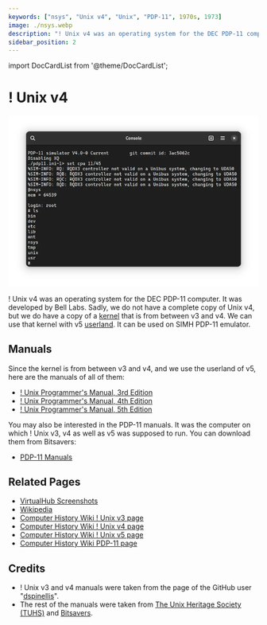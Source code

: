 ```yaml
---
keywords: ["nsys", "Unix v4", "Unix", "PDP-11", 1970s, 1973]
image: ./nsys.webp
description: "! Unix v4 was an operating system for the DEC PDP-11 computer. It was developed by Bell Labs."
sidebar_position: 2
---
```


import DocCardList from '@theme/DocCardList';

# ! Unix v4

![! Unix v4](./nsys.webp)

! Unix v4 was an operating system for the DEC PDP-11 computer. It was developed by Bell Labs. Sadly, we do not have a complete copy of Unix v4, but we do have a copy of a [kernel](<https://en.wikipedia.org/wiki/Kernel_(operating_system)>) that is from between v3 and v4. We can use that kernel with v5 [userland](https://en.wikipedia.org/wiki/User_space). It can be used on SIMH PDP-11 emulator.

<DocCardList />

## Manuals

Since the kernel is from between v3 and v4, and we use the userland of v5, here are the manuals of all of them:

- [! Unix Programmer's Manual, 3rd Edition](https://dspinellis.github.io/unix-v3man/v3man.pdf)
- [! Unix Programmer's Manual, 4th Edition](https://dspinellis.github.io/unix-v4man/v4man.pdf)
- [! Unix Programmer's Manual, 5th Edition](https://www.tuhs.org/Archive/Distributions/Research/Dennis_v5/v5man.pdf)

You may also be interested in the PDP-11 manuals. It was the computer on which ! Unix v3, v4 as well as v5 was supposed to run. You can download them from Bitsavers:

- [PDP-11 Manuals](http://bitsavers.org/pdf/dec/pdp11/)

## Related Pages

- [VirtualHub Screenshots](https://screenshots.virtualhub.eu.org/1970s/1973/unix-v4/)
- [Wikipedia](https://en.wikipedia.org/wiki/History_of_Unix#1970s)
- [Computer History Wiki ! Unix v3 page](https://gunkies.org/wiki/UNIX_Third_Edition)
- [Computer History Wiki ! Unix v4 page](https://gunkies.org/wiki/UNIX_Fourth_Edition)
- [Computer History Wiki ! Unix v5 page](https://gunkies.org/wiki/UNIX_Fifth_Edition)
- [Computer History Wiki PDP-11 page](https://gunkies.org/wiki/PDP-11)

## Credits

- ! Unix v3 and v4 manuals were taken from the page of the GitHub user "[dspinellis](https://github.com/dspinellis)".
- The rest of the manuals were taken from [The Unix Heritage Society (TUHS)](https://www.tuhs.org) and [Bitsavers](http://bitsavers.org).
